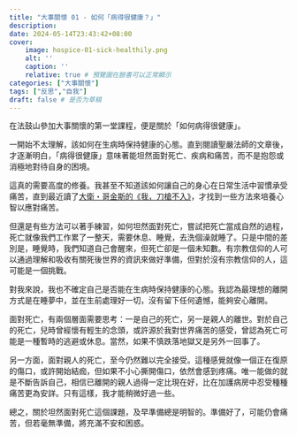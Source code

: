```yaml
---
title: "大事關懷 01 - 如何「病得很健康？」"
description: 
date: 2024-05-14T23:43:42+08:00
cover:
    image: hospice-01-sick-healthily.png
    alt: ''
    caption: ''
    relative: true # 預覽圖在臉書可以正常顯示
categories: ["大事關懷"]
tags: ["反思","自我"]
draft: false # 是否为草稿
---
```



在法鼓山參加大事關懷的第一堂課程，便是關於「如何病得很健康」。

一開始不太理解，該如何在生病時保持健康的心態。直到閱讀聖嚴法師的文章後，才逐漸明白，「病得很健康」意味著能坦然面對死亡、疾病和痛苦，而不是抱怨或消極地對待自身的困境。

這真的需要高度的修養。我甚至不知道該如何讓自己的身心在日常生活中習慣承受痛苦，直到最近讀了[大衛・哥金斯的《我，刀槍不入》](https://mindscapes.wingster.cc/posts/cant-hurt-me-david-goggins/)，才找到一些方法來培養心智以應對痛苦。

但還是有些方法可以著手練習，如何坦然面對死亡，嘗試把死亡當成自然的過程，死亡就像我們工作累了一整天，需要休息、睡覺，去洗個澡就睡了。只是中間的差別是，睡覺時，我們知道自己會醒來，但死亡卻是一個未知數。有宗教信仰的人可以通過理解和吸收有關死後世界的資訊來做好準備，但對於沒有宗教信仰的人，這可能是一個挑戰。

對我來說，我也不確定自己是否能在生病時保持健康的心態。我認為最理想的離開方式是在睡夢中，並在生前處理好一切，沒有留下任何遺憾，能夠安心離開。

面對死亡，有兩個層面需要思考：一是自己的死亡，另一是親人的離世。對於自己的死亡，兒時曾經懷有輕生的念頭，或許源於我對世界痛苦的感受，曾認為死亡可能是一種暫時的逃避或休息。當然，如果不慎跌落地獄又是另外一回事了。

另一方面，面對親人的死亡，至今仍然難以完全接受。這種感覺就像一個正在復原的傷口，或許開始結痂，但如果不小心撕開傷口，依然會感到疼痛。唯一能做的就是不斷告訴自己，相信已離開的親人過得一定比現在好，比在加護病房中忍受種種痛苦更為安詳。只有這樣，我才能稍微好過一些。

總之，關於坦然面對死亡這個課題，及早準備總是明智的。準備好了，可能仍會痛苦，但若毫無準備，將充滿不安和困惑。


